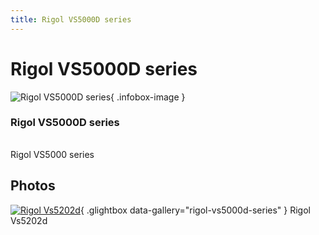 ```yaml
---
title: Rigol VS5000D series
---
```


# Rigol VS5000D series

<div class="infobox" markdown>

![Rigol VS5000D series](./img/Rigol_VS5202D.jpg){ .infobox-image }

### Rigol VS5000D series

| | |
|---|---|

</div>

[](./img/Rigol_VS5202D.png)  [](./img/Rigol_VS5202D.png)Rigol VS5000 series

## Photos

<div class="photo-grid" markdown>

[![Rigol Vs5202d](./img/Rigol_VS5202D.jpg)](./img/Rigol_VS5202D.png "Rigol Vs5202d"){ .glightbox data-gallery="rigol-vs5000d-series" }
<span class="caption">Rigol Vs5202d</span>

</div>
